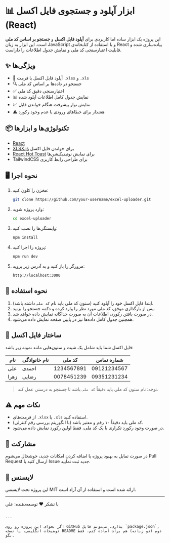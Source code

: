 # 📊 ابزار آپلود و جستجوی فایل اکسل (React)

این پروژه یک ابزار ساده اما کاربردی برای **آپلود فایل اکسل** و **جستجو بر اساس کد ملی** است. این ابزار به زبان JavaScript و با استفاده از کتابخانه‌ی React پیاده‌سازی شده و قابلیت اعتبارسنجی کد ملی و نمایش جدول اطلاعات را داراست.

## ✨ ویژگی‌ها

- 📁 آپلود فایل اکسل با فرمت `.xlsx` و `.xls`
- 🔍 جستجو در داده‌ها بر اساس کد ملی
- ✅ اعتبارسنجی دقیق کد ملی
- 📊 نمایش جدول کامل اطلاعات آپلود شده
- 📈 نمایش نوار پیشرفت هنگام خواندن فایل
- ⚠️ هشدار برای خطاهای ورودی یا عدم وجود رکورد

## 📦 تکنولوژی‌ها و ابزارها

- [React](https://reactjs.org)
- [XLSX.js](https://github.com/SheetJS/sheetjs) برای خواندن فایل اکسل
- [React Hot Toast](https://react-hot-toast.com) برای نمایش نوتیفیکیشن‌ها
- TailwindCSS برای طراحی رابط کاربری

## 🖥️ نحوه اجرا

1. مخزن را کلون کنید:

   ```bash
   git clone https://github.com/your-username/excel-uploader.git
   ```

2. وارد پروژه شوید:

   ```bash
   cd excel-uploader

   ```

3. وابستگی‌ها را نصب کنید:

   ```bash
   npm install
   ```

4. پروژه را اجرا کنید:

   ```bash
   npm run dev
   ```

5. مرورگر را باز کنید و به آدرس زیر بروید:

   ```
   http://localhost:3000
   ```

## 🧪 نحوه استفاده

1. ابتدا فایل اکسل خود را آپلود کنید (ستون کد ملی باید نام `کد ملی` داشته باشد).
2. پس از بارگذاری موفق، کد ملی مورد نظر را وارد کرده و دکمه جستجو را بزنید.
3. در صورت یافتن رکورد، اطلاعات آن به صورت جداگانه نمایش داده خواهد شد.
4. همچنین جدول کامل داده‌ها نیز در پایین صفحه نمایش داده می‌شود.

## 📁 ساختار فایل اکسل

فایل اکسل شما باید شامل یک شیت و ستون‌هایی مانند نمونه زیر باشد:

| نام  | نام خانوادگی | کد ملی     | شماره تماس  |
| ---- | ------------ | ---------- | ----------- |
| علی  | احمدی        | 1234567891 | 09121234567 |
| زهرا | رضایی        | 0078451239 | 09351231234 |

> توجه: نام ستون کد ملی باید دقیقاً `کد ملی` باشد تا جستجو به درستی عمل کند.

## ⚠️ نکات مهم

- از فرمت‌های `.xlsx` یا `.xls` استفاده کنید.
- کد ملی باید دقیقاً ۱۰ رقم و معتبر باشد (با الگوریتم بررسی رقم کنترلی).
- در صورت وجود رکورد تکراری با یک کد ملی، فقط اولین رکورد نمایش داده می‌شود.

## 🤝 مشارکت

در صورت تمایل به بهبود پروژه یا اضافه کردن امکانات جدید، خوشحال می‌شوم Pull Request ارسال کنید یا Issue جدید ثبت نمایید.

## 📝 لایسنس

این پروژه تحت لایسنس MIT ارائه شده است و استفاده از آن آزاد است.

---

با تشکر ❤️
توسعه‌دهنده: علی

```

---

اگر بخوای این پروژه رو روی GitHub بذاری، می‌تونم فایل `package.json`, توضیحات انگلیسی، یا نسخه README دوم (دو زبانه) هم برات آماده کنم. فقط بگو.
```

```

```

```

```
